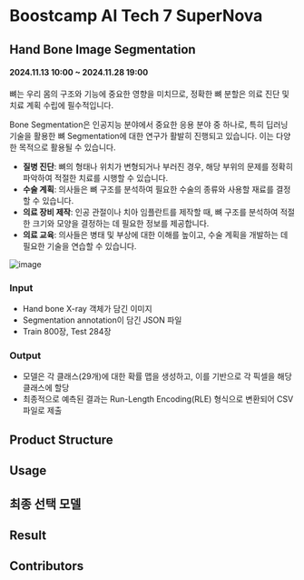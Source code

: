 # Boostcamp AI Tech 7 SuperNova

## Hand Bone Image Segmentation
#### 2024.11.13 10:00 ~ 2024.11.28 19:00

뼈는 우리 몸의 구조와 기능에 중요한 영향을 미치므로, 정확한 뼈 분할은 의료 진단 및 치료 계획 수립에 필수적입니다. 

Bone Segmentation은 인공지능 분야에서 중요한 응용 분야 중 하나로, 특히 딥러닝 기술을 활용한 뼈 Segmentation에 대한 연구가 활발히 진행되고 있습니다. 이는 다양한 목적으로 활용될 수 있습니다.

- **질병 진단**: 뼈의 형태나 위치가 변형되거나 부러진 경우, 해당 부위의 문제를 정확히 파악하여 적절한 치료를 시행할 수 있습니다.
- **수술 계획**: 의사들은 뼈 구조를 분석하여 필요한 수술의 종류와 사용할 재료를 결정할 수 있습니다.
- **의료 장비 제작**: 인공 관절이나 치아 임플란트를 제작할 때, 뼈 구조를 분석하여 적절한 크기와 모양을 결정하는 데 필요한 정보를 제공합니다.
- **의료 교육**: 의사들은 병태 및 부상에 대한 이해를 높이고, 수술 계획을 개발하는 데 필요한 기술을 연습할 수 있습니다.


![image](https://github.com/user-attachments/assets/1f72f09c-21ca-4aec-96fc-db8a5d0a89ce)

### Input
- Hand bone X-ray 객체가 담긴 이미지
- Segmentation annotation이 담긴 JSON 파일
- Train 800장, Test 284장

### Output
- 모델은 각 클래스(29개)에 대한 확률 맵을 생성하고, 이를 기반으로 각 픽셀을 해당 클래스에 할당
- 최종적으로 예측된 결과는 Run-Length Encoding(RLE) 형식으로 변환되어 CSV 파일로 제출

## Product Structure

## Usage

## 최종 선택 모델

## Result

## Contributors





